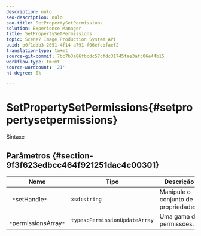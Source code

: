 ```yaml
---
description: nulo
seo-description: nulo
seo-title: SetPropertySetPermissions
solution: Experience Manager
title: SetPropertySetPermissions
topic: Scene7 Image Production System API
uuid: b0f1ddb3-2051-4f14-a791-f06efcbfaef2
translation-type: tm+mt
source-git-commit: 7bc7b3a86fbcdc57cfdc31745fae3afc06e44b15
workflow-type: tm+mt
source-wordcount: '21'
ht-degree: 0%

---
```



# SetPropertySetPermissions{#setpropertysetpermissions}

Sintaxe

## Parâmetros {#section-9f3f623edbcc464f921251dac4c00301}

| Nome | Tipo | Descrição |
|---|---|---|
| ` *`setHandle`*` | `xsd:string` | Manipule o conjunto de propriedades. |
| ` *`permissionsArray`*` | `types:PermissionUpdateArray` | Uma gama de permissões. |

